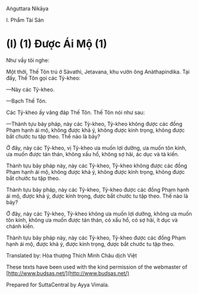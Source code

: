  

Aṅguttara Nikāya

I. Phẩm Tài Sản

# (I) (1) Ðược Ái Mộ (1)

Như vầy tôi nghe:

Một thời, Thế Tôn trú ở Sàvathì, Jetavana, khu vườn ông Anàthapindika. Tại đấy, Thế Tôn gọi các Tỷ-kheo:

—Này các Tỷ-kheo.

—Bạch Thế Tôn.

Các Tỷ-kheo ấy vâng đáp Thế Tôn. Thế Tôn nói như sau:

—Thành tựu bảy pháp, này các Tỷ-kheo, Tỷ-kheo không được các đồng Phạm hạnh ái mộ, không được khả ý, không được kính trọng, không được bắt chước tu tập theo. Thế nào là bảy?

Ở đây, này các Tỷ-kheo, vị Tỷ-kheo ưa muốn lợi dưỡng, ưa muốn tôn kính, ưa muốn được tán thán, không xấu hổ, không sợ hãi, ác dục và tà kiến.

Thành tựu bảy pháp này, này các Tỷ-kheo, Tỷ-kheo không được các đồng Phạm hạnh ái mộ, không được khả ý, không được kính trọng, không được bắt chước tu tập theo.

Thành tựu bảy pháp, này các Tỷ-kheo, Tỷ-kheo được các đồng Phạm hạnh ái mộ, được khả ý, được kính trọng, được bắt chước tu tập theo. Thế nào là bảy?

Ở đây, này các Tỷ-kheo, Tỷ-kheo không ưa muốn lợi dưỡng, không ưa muốn tôn kính, không ưa muốn được tán thán, có xấu hổ, có sợ hãi, ít dục và chánh kiến.

Thành tựu bảy pháp này, này các Tỷ-kheo, Tỷ-kheo được các đồng Phạm hạnh ái mộ, được khả ý, được kính trọng, được bắt chước tu tập theo.

Translated by: Hòa thượng Thích Minh Châu dịch Việt

These texts have been used with the kind permission of the webmaster of [http://www.budsas.net/](http://www.budsas.net/)

Prepared for SuttaCentral by Ayya Vimala.